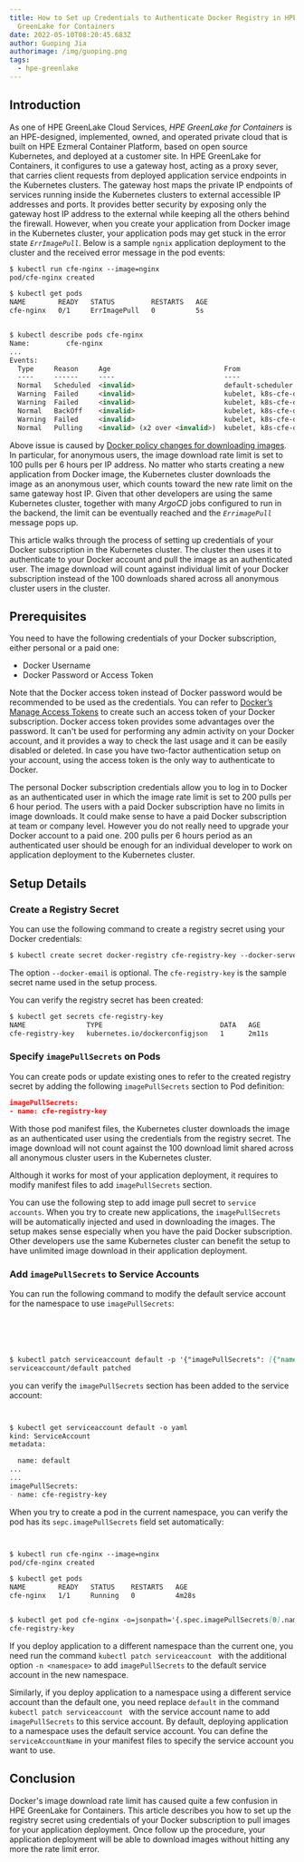 ```yaml
---
title: How to Set up Credentials to Authenticate Docker Registry in HPE
  GreenLake for Containers
date: 2022-05-10T08:20:45.683Z
author: Guoping Jia
authorimage: /img/guoping.png
tags:
  - hpe-greenlake
---
```

## Introduction
As one of HPE GreenLake Cloud Services, *HPE GreenLake for Containers* is an HPE-designed, implemented, owned, and operated private cloud that is built on HPE Ezmeral Container Platform, based on open source Kubernetes, and deployed at a customer site. In HPE GreenLake for Containers, it configures to use a gateway host, acting as a proxy sever, that carries client requests from deployed application service endpoints in the Kubernetes clusters. The gateway host maps the private IP endpoints of services running inside the Kubernetes clusters to external accessible IP addresses and ports. It provides better security by exposing only the gateway host IP address to the external while keeping all the others behind the firewall. However, when you create your application from Docker image in the Kubernetes cluster, your application pods may get stuck in the error state *`ErrImagePull`*. Below is a sample `ngnix` application deployment to the cluster and the received error message in the pod events:

```markdown
$ kubectl run cfe-nginx --image=nginx
pod/cfe-nginx created

$ kubectl get pods
NAME        READY   STATUS         RESTARTS   AGE
cfe-nginx   0/1     ErrImagePull   0          5s


$ kubectl describe pods cfe-nginx 
Name:         cfe-nginx
...
Events:
  Type     Reason     Age                            From                                                             Message
  ----     ------     ----                           ----                                                             -------
  Normal   Scheduled  <invalid>                      default-scheduler                                                Successfully assigned cfe-demo-cluster/cfe-nginx to k8s-cfe-demo-cluster-worker-67f75-24jmj.glhc-hpe.local
  Warning  Failed     <invalid>                      kubelet, k8s-cfe-demo-cluster-worker-67f75-24jmj.glhc-hpe.local  Failed to pull image "nginx": rpc error: code = Unknown desc = failed to pull and unpack image "docker.io/library/nginx:latest": failed to copy: httpReadSeeker: failed open: unexpected status code https://registry-1.docker.io/v2/library/nginx/manifests/sha256:19da26bd6ef0468ac8ef5c03f01ce1569a4dbfb82d4d7b7ffbd7aed16ad3eb46: 429 Too Many Requests - Server message: toomanyrequests: You have reached your pull rate limit. You may increase the limit by authenticating and upgrading: https://www.docker.com/increase-rate-limit
  Warning  Failed     <invalid>                      kubelet, k8s-cfe-demo-cluster-worker-67f75-24jmj.glhc-hpe.local  Error: ErrImagePull
  Normal   BackOff    <invalid>                      kubelet, k8s-cfe-demo-cluster-worker-67f75-24jmj.glhc-hpe.local  Back-off pulling image "nginx"
  Warning  Failed     <invalid>                      kubelet, k8s-cfe-demo-cluster-worker-67f75-24jmj.glhc-hpe.local  Error: ImagePullBackOff
  Normal   Pulling    <invalid> (x2 over <invalid>)  kubelet, k8s-cfe-demo-cluster-worker-67f75-24jmj.glhc-hpe.local  Pulling image "nginx"
```
Above issue is caused by [Docker policy changes for downloading images](https://docs.docker.com/docker-hub/download-rate-limit/). In particular, for anonymous users, the image download rate limit is set to 100 pulls per 6 hours per IP address. No matter who starts creating a new application from Docker image, the Kubernetes cluster downloads the image as an anonymous user, which counts toward the new rate limit on the same gateway host IP. Given that other developers are using the same Kubernetes cluster, together with many *ArgoCD* jobs configured to run in the backend, the limit can be eventually reached and the *`ErrimagePull`* message pops up.



This article walks through the process of setting up credentials of your Docker subscription in the Kubernetes cluster. The cluster then uses it to authenticate to your Docker account and pull the image as an authenticated user. The image download will count against individual limit of your Docker subscription instead of the 100 downloads shared across all anonymous cluster users in the cluster.

## Prerequisites

You need to have the following credentials of your Docker subscription, either personal or a paid one: 

-	Docker Username
-	Docker Password or Access Token

Note that the Docker access token instead of Docker password would be recommended to be used as the credentials. You can refer to [Docker’s Manage Access Tokens](https://docs.docker.com/docker-hub/access-tokens/) to create such an access token of your Docker subscription. Docker access token provides some advantages over the password. It can't be used for performing any admin activity on your Docker account, and it provides a way to check the last usage and it can be easily disabled or deleted. In case you have two-factor authentication setup on your account, using the access token is the only way to authenticate to Docker.

The personal Docker subscription credentials allow you to log in to Docker as an authenticated user in which the image rate limit is set to 200 pulls per 6 hour period. The users with a paid Docker subscription have no limits in image downloads. It could make sense to have a paid Docker subscription at team or company level. However you do not really need to upgrade your Docker account to a paid one. 200 pulls per 6 hours period as an authenticated user should be enough for an individual developer to work on application deployment to the Kubernetes cluster.




## Setup Details

### Create a Registry Secret 
You can use the following command to create a registry secret using your Docker credentials:

```markdown
$ kubectl create secret docker-registry cfe-registry-key --docker-server=https://index.docker.io/v1/ --docker-username=<username> --docker-password=<password> --docker-email=<email>
```
The option `--docker-email` is optional. The `cfe-registry-key` is the sample secret name used in the setup process.

You can verify the registry secret has been created:
```markdown
$ kubectl get secrets cfe-registry-key 
NAME               TYPE                             DATA   AGE
cfe-registry-key   kubernetes.io/dockerconfigjson   1      2m11s
```

### Specify `imagePullSecrets` on Pods
You can create pods or update existing ones to refer to the created registry secret by adding the following `imagePullSecrets` section to Pod definition:

```json
imagePullSecrets:
- name: cfe-registry-key
```

With those pod manifest files, the Kubernetes cluster downloads the image as an authenticated user using the credentials from the registry secret. The image download will not count against the 100 download limit shared across all anonymous cluster users in the Kubernetes cluster. 

Although it works for most of your application deployment, it requires to modify manifest files to add `imagePullSecrets` section. 

You can use the following step to add image pull secret to `service accounts`. When you try to create new applications, the `imagePullSecrets` will be automatically injected and used in downloading the images. The setup makes sense especially when you have the paid Docker subscription. Other developers use the same Kubernetes cluster can benefit the setup to have unlimited image download in their application deployment.




### Add `imagePullSecrets` to Service Accounts
You can run the following command to modify the default service account for the namespace to use `imagePullSecrets`:

```markdown





$ kubectl patch serviceaccount default -p '{"imagePullSecrets": [{"name": "cfe-registry-key"}]}'
serviceaccount/default patched
```
you can verify the `imagePullSecrets` section has been added to the service account:

```markdown


$ kubectl get serviceaccount default -o yaml
kind: ServiceAccount
metadata:

  name: default
...
...
imagePullSecrets:
- name: cfe-registry-key
```
When you try to create a pod in the current namespace, you can verify the pod has its `sepc.imagePullSecrets` field set automatically:

```markdown


$ kubectl run cfe-nginx --image=nginx 
pod/cfe-nginx created

$ kubectl get pods
NAME        READY   STATUS    RESTARTS   AGE
cfe-nginx   1/1     Running   0          4m28s


$ kubectl get pod cfe-nginx -o=jsonpath='{.spec.imagePullSecrets[0].name}{"\n"}'
cfe-registry-key
```
If you deploy application to a different namespace than the current one, you need run the command `kubectl patch serviceaccount` with the additional option `-n <namespace>` to add `imagePullSecrets` to the default service account in the new namespace. 

Similarly, if you deploy application to a namespace using a different service account than the default one, you need replace `default` in the command `kubectl patch serviceaccount`  with the service account name to add `imagePullSecrets` to this service account. By default, deploying application to a namespace uses the default service account. You can define the `serviceAccountName` in your manifest files to specify the service account you want to use.

## Conclusion
Docker's image download rate limit has caused quite a few confusion in HPE GreenLake for Containers. This article describes you how to set up the registry secret using credentials of your Docker subscription to pull images for your application deployment. Once follow up the procedure, your application deployment will be able to download images without hitting any more the rate limit error.
